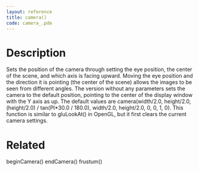 ```yaml
---
layout: reference
title: camera()
code: camera_.pde
---
```


# Description

Sets the position of the camera through setting the eye position, the center of the scene, and which axis is facing upward. Moving the eye position and the direction it is pointing (the center of the scene) allows the images to be seen from different angles. The version without any parameters sets the camera to the default position, pointing to the center of the display window with the Y axis as up. The default values are camera(width/2.0, height/2.0, (height/2.0) / tan(PI*30.0 / 180.0), width/2.0, height/2.0, 0, 0, 1, 0). This function is similar to gluLookAt() in OpenGL, but it first clears the current camera settings.

# Related

beginCamera()
endCamera()
frustum()
